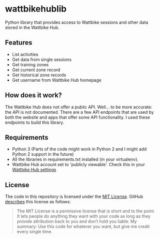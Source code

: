# wattbikehublib
Python library that provides access to Wattbike sessions and other data stored in the Wattbike Hub.

## Features
- List activities
- Get data from single sessions
- Get training zones
- Get current zone record
- Get historical zone records
- Get username from Wattbike Hub homepage

## How does it work?
The Wattbike Hub does not offer a public API. Well... to be more accurate: the API is not documented. There are a few API endpoints that are used by both the website and apps that offer some API functionality. I used these endpoints to build this library.

## Requirements
- Python 3 (Parts of the code might work in Python 2 and I might add Python 2 support in the future)
- All the libraries in requirements.txt installed (in your virtualenv).
- Wattbike Hub account set to 'publicly viewable'. Check this in your [Wattbike Hub settings](http://hub.wattbike.com/account/edit)

## License
The code in this repository is licensed under the [MIT License](http://choosealicense.com/licenses/mit/). GitHub [describes](http://choosealicense.com) this license as follows:
> The MIT License is a permissive license that is short and to the point. It lets people do anything they want with your code as long as they provide attribution back to you and don’t hold you liable.
My summary: Use this code for whatever you want, but give me credit every single time.
